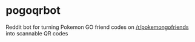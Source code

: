 # pogoqrbot
Reddit bot for turning Pokemon GO friend codes on [/r/pokemongofriends](reddit.com/r/pokemongofriends) into scannable QR codes
